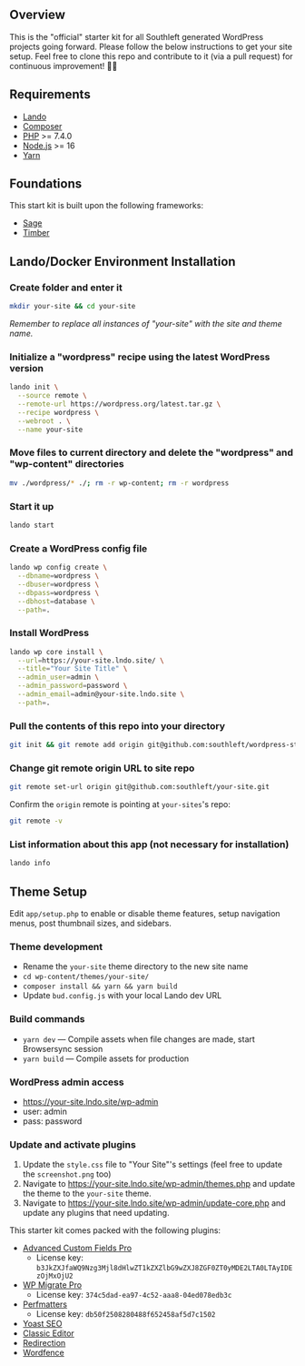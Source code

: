 ## Overview

This is the "official" starter kit for all Southleft generated WordPress projects going forward. Please follow the below instructions to get your site setup. Feel free to clone this repo and contribute to it (via a pull request) for continuous improvement! 🙌🏼

## Requirements
- [Lando](https://docs.lando.dev/basics/installation.html#macos)
- [Composer](https://getcomposer.org/doc/00-intro.md#installation-linux-unix-macos)
- [PHP](https://secure.php.net/manual/en/install.php) >= 7.4.0
- [Node.js](http://nodejs.org/) >= 16
- [Yarn](https://yarnpkg.com/en/docs/install)

## Foundations

This start kit is built upon the following frameworks:

- [Sage](https://roots.io/sage/)
- [Timber](https://timber.github.io/docs/getting-started/setup/)

## Lando/Docker Environment Installation

### Create folder and enter it
```sh
mkdir your-site && cd your-site
```

_Remember to replace all instances of "your-site" with the site and theme name._


### Initialize a "wordpress" recipe using the latest WordPress version
```sh
lando init \
  --source remote \
  --remote-url https://wordpress.org/latest.tar.gz \
  --recipe wordpress \
  --webroot . \
  --name your-site
```

### Move files to current directory and delete the "wordpress" and "wp-content" directories
```sh
mv ./wordpress/* ./; rm -r wp-content; rm -r wordpress
```

### Start it up
```sh
lando start
```

### Create a WordPress config file
```sh
lando wp config create \
  --dbname=wordpress \
  --dbuser=wordpress \
  --dbpass=wordpress \
  --dbhost=database \
  --path=.
```

### Install WordPress
```sh
lando wp core install \
  --url=https://your-site.lndo.site/ \
  --title="Your Site Title" \
  --admin_user=admin \
  --admin_password=password \
  --admin_email=admin@your-site.lndo.site \
  --path=.
```

### Pull the contents of this repo into your directory
```sh
git init && git remote add origin git@github.com:southleft/wordpress-starter-kit.git && git pull origin master
```

### Change git remote origin URL to site repo
```sh
git remote set-url origin git@github.com:southleft/your-site.git
```

Confirm the `origin` remote is pointing at `your-sites`'s repo:

```sh
git remote -v
```

### List information about this app (not necessary for installation)
```sh
lando info
```

## Theme Setup

Edit `app/setup.php` to enable or disable theme features, setup navigation menus, post thumbnail sizes, and sidebars.

### Theme development
- Rename the `your-site` theme directory to the new site name
- `cd wp-content/themes/your-site/`
- `composer install && yarn && yarn build`
- Update `bud.config.js` with your local Lando dev URL

### Build commands
- `yarn dev` — Compile assets when file changes are made, start Browsersync session
- `yarn build` — Compile assets for production

### WordPress admin access
- https://your-site.lndo.site/wp-admin
- user: admin
- pass: password

### Update and activate plugins

1. Update the `style.css` file to "Your Site"'s settings (feel free to update the `screenshot.png` too)
1. Navigate to https://your-site.lndo.site/wp-admin/themes.php and update the theme to the `your-site` theme.
1. Navigate to https://your-site.lndo.site/wp-admin/update-core.php and update any plugins that need updating.


This starter kit comes packed with the following plugins:
- [Advanced Custom Fields Pro](https://www.advancedcustomfields.com/pro/)
  - License key: `b3JkZXJfaWQ9Nzg3Mjl8dHlwZT1kZXZlbG9wZXJ8ZGF0ZT0yMDE2LTA0LTAyIDEzOjMxOjU2`
- [WP Migrate Pro](https://deliciousbrains.com/wp-migrate-db-pro/)
  - License key: `374c5dad-ea97-4c52-aaa8-04ed078edb3c`
- [Perfmatters](https://perfmatters.io/)
  - License key: `db50f2508280488f652458af5d7c1502`
- [Yoast SEO](https://yoast.com/wordpress/plugins/seo/)
- [Classic Editor](https://wordpress.org/plugins/classic-editor/)
- [Redirection](https://redirection.me/)
- [Wordfence](https://www.wordfence.com/)
